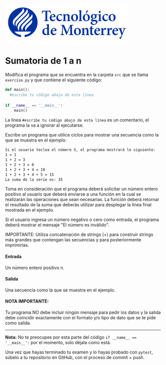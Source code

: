 ![Tec de Monterrey](../../images/logotecmty.png)
# Sumatoria de 1 a n

Modifica el programa que se encuentra en la carpeta `src` que se llama
`exercise.py` y que contiene el siguiente código:

```python
def main():
  #escribe tu código abajo de esta línea

if __name__ == '__main__':
    main()
```
La línea `#escribe tu código abajo de esta línea` es un comentario,
el programa la va a ignorar al ejecutarse.

Escribe un programa que utilice ciclos para mostrar una secuencia como la que se muestra en el ejemplo:

```
Si el usuario teclea el número 5, el programa mostrará lo siguiente:
1 = 1 
1 + 2 = 3 
1 + 2 + 3 = 6 
1 + 2 + 3 + 4 = 10 
1 + 2 + 3 + 4 + 5 = 15 
La suma de la serie es: 35
```

Toma en consideración que el programa deberá solicitar un número entero positivo al usuario que deberá enviarse a una función en la cual se realizarán las operaciones que sean necesarias. 
La función deberá retornar el resultado de la suma que deberás utilizar para desplegar la línea final mostrada en el ejemplo. 

Si el usuario ingresa un número negativo o cero como entrada, el programa deberá mostrar el mensaje "El número es inválido".

IMPORTANTE: Utiliza concatenación de strings (+) para construir strings más grandes que contengan las secuencias y para posteriormente imprimirlas.


#### Entrada
Un número entero positivo n.

#### Salida
Una secuencia como la que se muestra en el ejemplo.

#### NOTA IMPORTANTE:
Tu programa NO debe incluir ningún mensaje para pedir los datos y la salida debe coincidir exactamente con el formato y/o tipo de dato que se te pide como salida.


___
**Nota:** No te preocupes por esta parte del código
`if __name__ == '__main__':` por el momento, solo déjala como está.


Una vez que hayas terminado tu examen y lo hayas probado con
`pytest`, súbelo a tu repositorio en GitHub,
con el proceso de commit + push.
